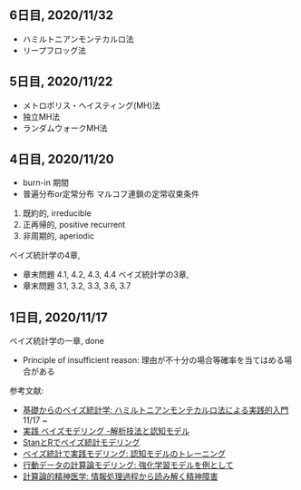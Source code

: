 
## 6日目, 2020/11/32
- ハミルトニアンモンテカルロ法
- リープフロッグ法

## 5日目, 2020/11/22
- メトロポリス・ヘイスティング(MH)法
- 独立MH法
- ランダムウォークMH法

## 4日目, 2020/11/20
- burn-in 期間
- 普遍分布or定常分布
マルコフ連鎖の定常収束条件　
1) 既約的, irreducible
2) 正再帰的, positive recurrent
3) 非周期的, aperiodic

ベイズ統計学の4章, 
- 章末問題 4.1, 4.2, 4.3, 4.4
ベイズ統計学の3章, 
- 章末問題 3.1, 3.2, 3.3, 3.6, 3.7

## 1日目, 2020/11/17
ベイズ統計学の一章, done
- Principle of insufficient reason: 理由が不十分の場合等確率を当てはめる場合がある

参考文献:

- [基礎からのベイズ統計学: ハミルトニアンモンテカルロ法による実践的入門](https://amzn.to/36FnBOZ) 11/17 ~ 
- [実践 ベイズモデリング -解析技法と認知モデル](https://amzn.to/36FnBOZ)
- [StanとRでベイズ統計モデリング](https://amzn.to/36HoB5d)
- [ベイズ統計で実践モデリング: 認知モデルのトレーニング](https://amzn.to/36ZCM5B)
- [行動データの計算論モデリング: 強化学習モデルを例として](https://amzn.to/36TrEHu)
- [計算論的精神医学: 情報処理過程から読み解く精神障害 ](https://amzn.to/3foJBBv)
